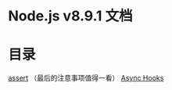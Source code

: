 # Node.js v8.9.1 文档
# 目录
[assert](https://github.com/ArcherGrey/study/blob/master/JavaScript/nodejs/Assertion%20Testing.md) （最后的注意事项值得一看）
[Async Hooks]()
[]()
[]()
[]()
[]()
[]()
